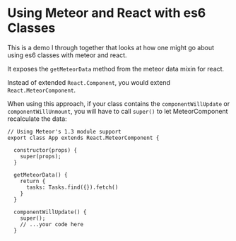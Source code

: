 # Using Meteor and React with es6 Classes

This is a demo I through together that looks at how one might go about using es6 classes with meteor and react.

It exposes the `getMeteorData` method from the meteor data mixin for react.

Instead of extended `React.Component`, you would extend `React.MeteorComponent`.

When using this approach, if your class contains the `componentWillUpdate` or `componentWillUnmount`, you will have to call `super()` to let MeteorComponent recalculate the data:

```
// Using Meteor's 1.3 module support
export class App extends React.MeteorComponent {

  constructor(props) {
    super(props);
  }

  getMeteorData() {
    return {
      tasks: Tasks.find({}).fetch()
    }
  }

  componentWillUpdate() {
    super();
    // ...your code here
  }

```
